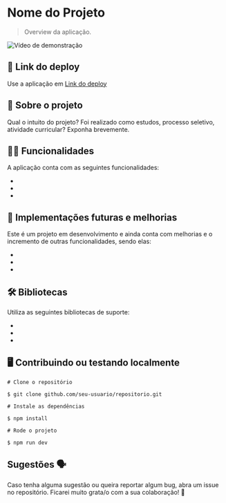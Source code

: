 # Nome do Projeto

> Overview da aplicação.

![Vídeo de demonstração]()

## 📲 Link do deploy

Use a aplicação em [Link do deploy]() 

## 📑 Sobre o projeto

Qual o intuito do projeto? Foi realizado como estudos, processo seletivo, atividade curricular? Exponha brevemente.

## ✍🏻 Funcionalidades

A aplicação conta com as seguintes funcionalidades:

- 
-
-

## 📆 Implementações futuras e melhorias

Este é um projeto em desenvolvimento e ainda conta com melhorias e o incremento de outras funcionalidades, sendo elas:

-
-
-

## 🛠 Bibliotecas

Utiliza as seguintes bibliotecas de suporte:

- 
- 
- 

## 🖥 Contribuindo ou testando localmente 

```
# Clone o repositório 

$ git clone github.com/seu-usuario/repositorio.git
```

```
# Instale as dependências 

$ npm install
```

```
# Rode o projeto

$ npm run dev
```

## Sugestões 🗣

Caso tenha alguma sugestão ou queira reportar algum bug, abra um issue no repositório. Ficarei muito grata/o com a sua colaboração! 🤝
